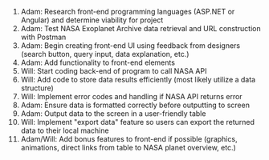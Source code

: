 1. Adam: Research front-end programming languages (ASP.NET or Angular) and determine viability for project
2. Adam: Test NASA Exoplanet Archive data retrieval and URL construction with Postman
3. Adam: Begin creating front-end UI using feedback from designers (search button, query input, data explanation, etc.)
4. Adam: Add functionality to front-end elements
5. Will: Start coding back-end of program to call NASA API
6. Will: Add code to store data results efficiently (most likely utilize a data structure)
7. Will: Implement error codes and handling if NASA API returns error
8. Adam: Ensure data is formatted correctly before outputting to screen
9. Adam: Output data to the screen in a user-friendly table
10. Will: Implement "export data" feature so users can export the returned data to their local machine
11. Adam/Will: Add bonus features to front-end if possible (graphics, animations, direct links from table to NASA planet overview, etc.)